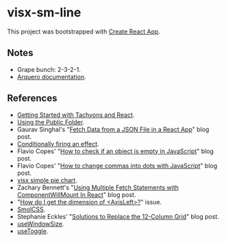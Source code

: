 # visx-sm-line

This project was bootstrapped with [Create React App](https://github.com/facebook/create-react-app).

## Notes

- Grape bunch: 2-3-2-1.
- [Arquero documentation](https://github.com/uwdata/arquero/tree/v2.3.0/docs).

## References

- [Getting Started with Tachyons and React](https://github.com/tachyons-css/tachyons-and-react/tree/master/getting-started).
- [Using the Public Folder](https://create-react-app.dev/docs/using-the-public-folder/).
- Gaurav Singhal's "[Fetch Data from a JSON File in a React App](https://www.pluralsight.com/guides/fetch-data-from-a-json-file-in-a-react-app)" blog post.
- [Conditionally firing an effect](https://reactjs.org/docs/hooks-reference.html#conditionally-firing-an-effect).
- Flavio Copes' "[How to check if an object is empty in JavaScript](https://flaviocopes.com/how-to-check-object-empty/)" blog post.
- Flavio Copes' "[How to change commas into dots with JavaScript](https://flaviocopes.com/how-to-comma-dot-javascript/)" blog post.
- [visx simple pie chart](https://codesandbox.io/s/tf4ed).
- Zachary Bennett's "[Using Multiple Fetch Statements with ComponentWillMount In React](https://www.pluralsight.com/guides/using-multiple-fetch-statements-with-componentwillmount-in-react)" blog post.
- "[How do I get the dimension of \<AxisLeft\>?](https://github.com/airbnb/visx/issues/1031)" issue.
- [SmolCSS](https://smolcss.dev/).
- Stephanie Eckles' "[Solutions to Replace the 12-Column Grid](https://moderncss.dev/solutions-to-replace-the-12-column-grid/)" blog post.
- [useWindowSize](https://usehooks.com/useWindowSize/).
- [useToggle](https://www.joshwcomeau.com/snippets/react-hooks/use-toggle/).
